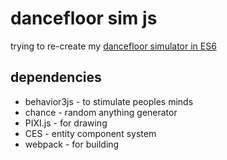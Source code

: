 # dancefloor sim js

trying to re-create my [dancefloor simulator in ES6](https://github.com/Zielak/dancefloor/)

## dependencies

- behavior3js - to stimulate peoples minds
- chance - random anything generator
- PIXI.js - for drawing
- CES - entity component system
- webpack - for building
